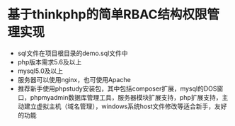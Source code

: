# 基于thinkphp的简单RBAC结构权限管理实现
- sql文件在项目根目录的demo.sql文件中
- php版本需求5.6及以上
- mysql5.0及以上
- 服务器可以使用nginx，也可使用Apache
- 推荐新手使用phpstudy安装包，其中包括composer扩展，mysql的DOS窗口，phpmyadmin数据库管理工具，服务器模块扩展支持，php扩展支持，主动建立虚拟主机（域名管理），windows系统host文件修改等适合新手，友好的功能
